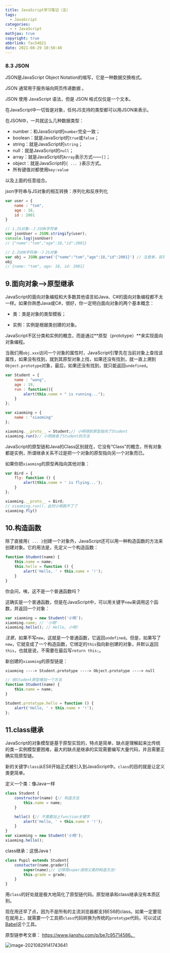 ```yaml
---
title: JavaScript学习笔记（五）
tags:
  - JavaScript
categories:
  - - JavaScript
mathjax: true
copyright: true
abbrlink: fac54621
date: 2021-08-29 10:50:48
---
```


### 8.3 JSON

JSON是JavaScript Object Notation的缩写，它是一种数据交换格式。

JSON 通常用于服务端向网页传递数据 。

<!--more-->

JSON 使用 JavaScript 语法，但是 JSON 格式仅仅是一个文本。

在JavaScript中一切皆是对象，任何JS支持的类型都可以用JSON来表示。

在JSON中，一共就这么几种数据类型：

- number：和JavaScript的`number`完全一致；
- boolean：就是JavaScript的`true`或`false`；
- string：就是JavaScript的`string`；
- null：就是JavaScript的`null`；
- array：就是JavaScript的`Array`表示方式——`[]`；
- object：就是JavaScript的`{ ... }`表示方式。
- 所有键值对都使用`key:value`

以及上面的任意组合。

json字符串与JS对象的相互转换：序列化和反序列化

```js
var user = {
    name : "tom",
    age : 18,
    id : 2001
}

// 1.JS对象--》JSON字符串
var jsonUser = JSON.stringify(user);
console.log(jsonUser)
// {"name":"tom","age":18,"id":2001}

// 2.JSON字符串--》JS对象
var obj = JSON.parse('{"name":"tom","age":18,"id":2001}') // 注意单、双引号
obj
// {name: "tom", age: 18, id: 2001}
```

## 9.面向对象-->原型继承

JavaScript的面向对象编程和大多数其他语言如Java、C#的面向对象编程都不太一样。如果你熟悉Java或C#，很好，你一定明白面向对象的两个基本概念：

- 类：类是对象的类型模板；

- 实例：实例是根据类创建的对象。

JavaScript不区分类和实例的概念，而是通过**原型（prototype）**来实现面向对象编程。

当我们用`obj.xxx`访问一个对象的属性时，JavaScript引擎先在当前对象上查找该属性，如果没有找到，就到其原型对象上找，如果还没有找到，就一直上溯到`Object.prototype`对象，最后，如果还没有找到，就只能返回`undefined`。

```js
var Student = {
    name : "wang",
    age : 19,
    run : function(){
        alert(this.name + " is running...");
    }
};

var xiaoming = {
    name : "xiaoming"
};

xiaoming.__proto__ = Student;// 小明得到原型指向了Student
xiaoming.run()// 小明继承了Student的方法
```

JavaScript的原型链和Java的Class区别就在，它没有“Class”的概念，所有对象都是实例，所谓继承关系不过是把一个对象的原型指向另一个对象而已。

如果你把`xiaoming`的原型再指向其他对象：

```js
var Bird = {
    fly: function () {
        alert(this.name + ' is flying...');
    }
};

xiaoming.__proto__ = Bird;
// xiaoming.run()，此时小明跑不了了
xiaoming.fly()
```

## 10.构造函数

除了直接用`{ ... }`创建一个对象外，JavaScript还可以用一种构造函数的方法来创建对象。它的用法是，先定义一个构造函数：

```js
function Student(name) {
    this.name = name;
    this.hello = function () {
        alert('Hello, ' + this.name + '!');
    }
}
```

你会问，咦，这不是一个普通函数吗？

这确实是一个普通函数，但是在JavaScript中，可以用关键字`new`来调用这个函数，并返回一个对象：

```js
var xiaoming = new Student('小明');
xiaoming.name; // '小明'
xiaoming.hello(); // Hello, 小明!
```

*注意*，如果不写`new`，这就是一个普通函数，它返回`undefined`。但是，如果写了`new`，它就变成了一个构造函数，它绑定的`this`指向新创建的对象，并默认返回`this`，也就是说，不需要在最后写`return this;`。

新创建的`xiaoming`的原型链是：

```ja
xiaoming ----> Student.prototype ----> Object.prototype ----> null
```

```js
// 给Student原型增加一个方法
function Student(name) {
    this.name = name;
}

Student.prototype.hello = function () {
    alert('Hello, ' + this.name + '!');
};
```

## 11.class继承

JavaScript的对象模型是基于原型实现的，特点是简单，缺点是理解起来比传统的类－实例模型要困难，最大的缺点是继承的实现需要编写大量代码，并且需要正确实现原型链。

新的关键字`class`从ES6开始正式被引入到JavaScript中。`class`的目的就是让定义类更简单。

定义一个类：像Java一样

```js
class Student {
    constructor(name) {// 构造方法
        this.name = name;
    }

    hello() {// 不需要加上function关键字
        alert('Hello, ' + this.name + '!');
    }
}
var xiaoming = new Student('小明');
xiaoming.hello();
```

class继承：这很Java！

```js
class Pupil extends Student{
    constuctor(name,grader){
        super(name);// 记得用super调用父类的构造方法!
        this.grade = grade;
    }
}
```

用`class`的好处就是极大地简化了原型链代码。原型继承和class继承没有本质区别。

现在用还早了点，因为不是所有的主流浏览器都支持ES6的class。如果一定要现在就用上，就需要一个工具把`class`代码转换为传统的`prototype`代码，可以试试[Babel](https://babeljs.io/)这个工具。

原型链参考文章： https://www.jianshu.com/p/be7c95714586。

![image-20210829141743641](https://gitee.com/grant1499/blog-pic/raw/master/img/202110232127222.png)